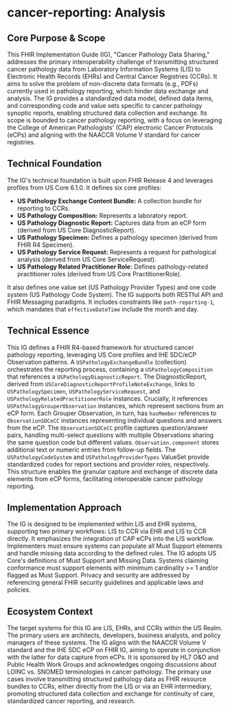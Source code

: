 # cancer-reporting: Analysis

## Core Purpose & Scope

This FHIR Implementation Guide (IG), "Cancer Pathology Data Sharing," addresses the primary interoperability challenge of transmitting structured cancer pathology data from Laboratory Information Systems (LIS) to Electronic Health Records (EHRs) and Central Cancer Registries (CCRs). It aims to solve the problem of non-discrete data formats (e.g., PDFs) currently used in pathology reporting, which hinder data exchange and analysis. The IG provides a standardized data model, defined data items, and corresponding code and value sets specific to cancer pathology synoptic reports, enabling structured data collection and exchange. Its scope is bounded to cancer pathology reporting, with a focus on leveraging the College of American Pathologists' (CAP) electronic Cancer Protocols (eCPs) and aligning with the NAACCR Volume V standard for cancer registries.

## Technical Foundation

The IG's technical foundation is built upon FHIR Release 4 and leverages profiles from US Core 6.1.0. It defines six core profiles:

-   **US Pathology Exchange Content Bundle:** A collection bundle for reporting to CCRs.
-   **US Pathology Composition:** Represents a laboratory report.
-   **US Pathology Diagnostic Report:** Captures data from an eCP form (derived from US Core DiagnosticReport).
-   **US Pathology Specimen:** Defines a pathology specimen (derived from FHIR R4 Specimen).
-   **US Pathology Service Request:** Represents a request for pathological analysis (derived from US Core ServiceRequest).
-   **US Pathology Related Practitioner Role:** Defines pathology-related practitioner roles (derived from US Core PractitionerRole).

It also defines one value set (US Pathology Provider Types) and one code system (US Pathology Code System). The IG supports both RESTful API and FHIR Messaging paradigms. It includes constraints like `path-reporting-1`, which mandates that `effectiveDateTime` include the month and day.

## Technical Essence

This IG defines a FHIR R4-based framework for structured cancer pathology reporting, leveraging US Core profiles and IHE SDC/eCP Observation patterns. A `USPathologyExchangeBundle` (collection) orchestrates the reporting process, containing a `USPathologyComposition` that references a `USPathologyDiagnosticReport`. The DiagnosticReport, derived from `USCoreDiagnosticReportProfileNoteExchange`, links to `USPathologySpecimen`, `USPathologyServiceRequest`, and `USPathologyRelatedPractitionerRole` instances. Crucially, it references `USPathologyGrouperObservation` instances, which represent sections from an eCP form. Each Grouper Observation, in turn, has `hasMember` references to `ObservationSDCeCC` instances representing individual questions and answers from the eCP. The `ObservationSDCeCC` profile captures question/answer pairs, handling multi-select questions with multiple Observations sharing the same question code but different values. `Observation.component` stores additional text or numeric entries from follow-up fields. The `USPathologyCodeSystem` and `USPathologyProviderTypes` ValueSet provide standardized codes for report sections and provider roles, respectively. This structure enables the granular capture and exchange of discrete data elements from eCP forms, facilitating interoperable cancer pathology reporting.

## Implementation Approach

The IG is designed to be implemented within LIS and EHR systems, supporting two primary workflows: LIS to CCR via EHR and LIS to CCR directly. It emphasizes the integration of CAP eCPs into the LIS workflow. Implementers must ensure systems can populate all Must Support elements and handle missing data according to the defined rules. The IG adopts US Core's definitions of Must Support and Missing Data. Systems claiming conformance must support elements with minimum cardinality >= 1 and/or flagged as Must Support. Privacy and security are addressed by referencing general FHIR security guidelines and applicable laws and policies.

## Ecosystem Context

The target systems for this IG are LIS, EHRs, and CCRs within the US Realm. The primary users are architects, developers, business analysts, and policy managers of these systems. The IG aligns with the NAACCR Volume V standard and the IHE SDC eCP on FHIR IG, aiming to operate in conjunction with the latter for data capture from eCPs. It is sponsored by HL7 O&O and Public Health Work Groups and acknowledges ongoing discussions about LOINC vs. SNOMED terminologies in cancer pathology. The primary use cases involve transmitting structured pathology data as FHIR resource bundles to CCRs, either directly from the LIS or via an EHR intermediary, promoting structured data collection and exchange for continuity of care, standardized cancer reporting, and research.
